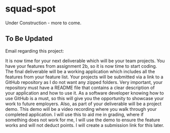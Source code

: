 # squad-spot

Under Construction - more to come.

## To Be Updated

Email regarding this project:

It is now time for your next deliverable which will be your team projects. You have your features from assignment 2b, so it is now time to start coding. The final deliverable will be a working application which includes all the features from your feature list. Your projects will be submitted via a link to a GitHub repository as I do not want any zipped folders. Very important, your repository must have a README file that contains a clear description of your application and how to use it. As a software developer knowing how to use GitHub is a must, so this will give you the opportunity to showcase your work to future employers. Also, as part of your deliverable will be a project demo. This demo will be a video recording where you walk through your completed application. I will use this to aid me in grading, where if something does not work for me, I will use the demo to ensure the feature works and will not deduct points. I will create a submission link for this later.